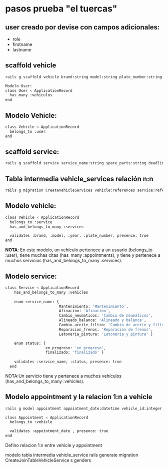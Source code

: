 # pasos prueba "el tuercas"

## user creado por devise con campos adicionales:
* role
* firstname
* lastname

## scaffold vehicle

```bash
rails g scaffold vehicle brand:string model:string plate_number:string user_id:integer
```

```bash
Modelo User:
class User < ApplicationRecord
  has_many :vehiculos
end
```

## Modelo Vehicle:

```bash
class Vehicle < ApplicationRecord
  belongs_to :user
end
```

## scaffold service:

```bash
rails g scaffold service service_name:string spare_parts:string deadline:datetime status:string vehicle_id:integer
```

## Tabla intermedia vehicle_services relación n:n

```bash
rails g migration CreateVehicleServices vehicle:references service:references
```

## Modelo vehicle:

```bash
class Vehicle < ApplicationRecord
  belongs_to :service
  has_and_belongs_to_many :services

  validates :brand, :model, :year, :plate_number, presence: true
end
```

**NOTA**: En este modelo, un vehículo pertenece a un usuario (belongs_to :user), tiene muchas citas (has_many :appointments), y tiene y pertenece a muchos servicios (has_and_belongs_to_many :services).

## Modelo service:

```bash
class Service < ApplicationRecord
    has_and_belongs_to_many :vehicles
  
    enum service_name: { 
                        Mantenimiento: 'Mantenimiento', 
                        Afinacion: 'Afinación', 
                        Cambio_neumaticos: 'Cambio de neumáticos', 
                        Alineado_balance: 'Alineado y balance', 
                        Cambio_aceite_filtro: 'Cambio de aceite y filtro', 
                        Reparacion_frenos: 'Reparación de frenos', 
                        Latoneria_pintura: 'Latonería y pintura' }

    enum status: { 
                  en_progreso: 'en progreso', 
                  finalizado: 'finalizado' }
  
    validates :service_name, :status, presence: true
  end
```

 NOTA:Un servicio tiene y pertenece a muchos vehículos (has_and_belongs_to_many :vehicles).

## Modelo appointment y la relacion 1:n a vehicle

```bash
rails g model appointment appointment_date:datetime vehicle_id:integer vehicle:references
```

```bash
class Appointment < ApplicationRecord
  belongs_to :vehicle

  validates :appointment_date , presence: true
end
```




Defino relacion 1:n entre vehicle y appointment



modelo tabla intermedia vehicle_service
rails generate migration CreateJoinTableVehicleService s genders
